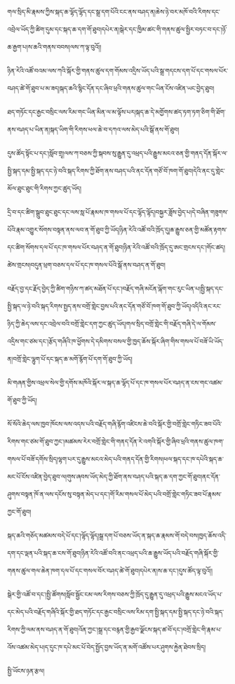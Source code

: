 
 གལ་སྲིད་མི་རྣམས་ཀྱིས་སྐད་ཆ་ལྷོད་ལྷོད་དང་སྒྲ་དག་པོའི་ངང་ནས་བཤད་ན།ཆེས་ཉེ་བར་མཁོ་བའི་རིགས་དང་འབྲེལ་ཡོད་ཀྱི་ཚིག་དུམ་དང་སྐད་ཆ་དག་གོ་ཐུབ།དཔེར་ན།སྒེར་དང་ཁྱིམ་ཚང་གི་གནས་ཚུལ་སྤྱིར་བཏང་བ་དང་།ཉོ་ཆ་རྒྱག་པ།ས་ཆའི་གནས་བབས།ལས་ཀ་ལྟ་བུའོ།།

 ཉིན་རེའི་འཚོ་བའམ་ལས་ཀའི་སྐོར་གྱི་གནས་ཚུལ་དག་གོམས་འདྲིས་ཡོད་པའི་སྒྲ་གདངས་དག་པོ་དང་གསལ་པོར་བཤད་ཚེ་གོ་ཐུབ་པ་མ་ཟད།སྐད་ཆའི་སྙིང་དོན་དང་ཞིབ་ཕྲའི་གནས་ཚུལ་གང་ཡིན་ངོས་འཛིན་ཡང་བྱེད་ཐུབ།

 ཐད་གཏོང་དང་རྒྱང་བསྲིང་ལས་རིམ་གང་ཡིན་མིན་ལ་མ་ལྟོས་པར།སྐད་ཆ་དེ་མགྱོགས་ཚད་ཏག་ཏག་ཅིག་གི་ཐོག་ནས་བཤད་པ་ཡིན་ན།སྐད་ཡིག་གི་རིགས་ཕལ་ཆེ་བ་དཀའ་ལས་མེད་པའི་སྒོ་ནས་གོ་ཐུབ།

 དུས་ཚོད་སྟོང་པ་དང་།སློབ་གྲྭ།ལས་ཀ་བཅས་ཀྱི་སྐབས་སུ་རྒྱུན་དུ་འཕྲད་པའི་རྒྱུས་མངའ་ཅན་གྱི་གནད་དོན་སྐོར་ལ་སྤྱི་སྐད་དམ་སྤྱི་སྐད་དང་ཉེ་བའི་སྐད་རིགས་ཀྱི་ཐོག་ནས་བཤད་པའི་ནང་དོན་གཙོ་བོ་ཁག་གོ་ཐུབ།དེའི་ནང་དུ་གླེང་མོལ་ཐུང་ཐུང་གི་རིགས་ཀྱང་ཚུད་ཡོད།

 དྲི་བ་དང་ཚིག་སྒྲུབ་ཐུང་ཐུང་དང་ལས་སླ་པོ་རྣམས་ཁ་གསལ་པོ་དང་ལྷོད་ལྷོད།བསྐྱར་ཟློས་བྱེད་པ།དེ་བཞིན་གཟུགས་པོའི་རྣམ་འགྱུར་སོགས་བསྟན་ནས་ལབ་ན་གོ་ཐུབ་ཀྱི་ཡོད།ཉིན་རེའི་འཚོ་བའི་ཁྲོད་དུ།ཆ་རྒྱུས་ཅན་གྱི་མཚོན་རྟགས་དང་ཚིག་སོགས་དལ་པོ་དང་ཁ་གསལ་པོར་བཤད་ན་གོ་ཐུབ།ཉིན་རེའི་འཚོ་བའི་ཁྲོད་དུ་ཨང་གྲངས་དང་།གོང་ཚད།ཚེས་གྲངས།བདུན་ཕྲག་བཅས་དལ་པོ་དང་ཁ་གསལ་པོའི་སྒོ་ནས་བཤད་ན་གོ་ཐུབ།

 བརྗོད་བྱ་དང་རྗོད་བྱེད་ཀྱི་ཚིག་གཉིས་ཀ་ཚད་མཐོན་པོ་དང་།བརྗོད་གཞི་མངོན་ལྐོག་གང་རུང་ཡིན་པ།སྤྱི་སྐད་དང་སྤྱི་སྐད་ལ་ཉེ་བའི་སྐད་རིགས་སྤྱད་ནས་བགྲོ་གླེང་བྱས་པའི་ནང་དོན་གཙོ་བོ་ཁག་གོ་ཐུབ་ཀྱི་ཡོད།འདིའི་ནང་རང་ཉིད་ཀྱི་ཆེད་ལས་དང་འབྲེལ་བའི་བགྲོ་གླེང་དག་ཀྱང་ཚུད་ཡོད།གལ་སྲིད་བགྲོ་གླེང་གི་བརྗོད་གཞི་དེ་ལ་གོམས་འདྲིས་གང་ཙམ་དང་།རྩོད་གཞིའི་ཁ་ཕྱོགས་དེ་དམིགས་བསལ་གྱི་ཁྱད་ཆོས་སྐོར་ཞིག་གིས་གསལ་པོ་བཟོ་ཡི་ཡོད་ན།བགྲོ་གླེང་ལྷུག་པོ་དང་སྐད་ཆ་མགོ་རྙོག་པོ་དག་གོ་ཐུབ་ཀྱི་ཡོད།

 མི་གཞན་གྱིས་འཕྲལ་སེལ་གྱི་དགོས་མཁོའི་སྐོར་ལ་སྐད་ཆ་ལྷོད་པོ་དང་ཁ་གསལ་པོར་བཤད་ན་ངས་གང་འཚམ་གོ་ཐུབ་ཀྱི་ཡོད།

 སོ་སོའི་ཆེད་ལས་ཁྱབ་ཁོངས་ལས་འདས་པའི་བརྗོད་གཞི་རྙོག་འཛིངས་ཆེ་བའི་སྐོར་གྱི་བགྲོ་གླེང་གཏིང་ཟབ་པོའི་རིགས་གང་ཙམ་གོ་ཐུབ་ཀྱང་།མཚམས་རེར་བགྲོ་གླེང་གི་གནད་དོན་རེ་འགའི་སྐོར་གྱི་ཞིབ་ཕྲའི་གནས་ཚུལ་ཁག་གསལ་པོ་བཟོ་དགོས་སྲིད།ལྷག་པར་དུ་རྒྱུས་མངའ་མེད་པའི་གནད་དོན་གྱི་རིགས།ཕལ་སྐད་དང་ཁ་དཔེའི་སྐད་ཆ་མང་པོ་ངོས་འཛིན་བྱེད་ཐུབ་ལ།གུས་ཞབས་ཡོད་མེད་ཀྱི་ཐོག་ནས་བཤད་པའི་སྐད་ཆ་དག་ཀྱང་གོ་ཐུབ།ནང་དོན་ཤུགས་བསྟན་ཁོ་ན་ལས་དངོས་སུ་བསྟན་མེད་པ་དང་།གོ་རིམ་གསལ་པོ་མེད་པའི་བགྲོ་གླེང་གཏིང་ཟབ་པོ་རྣམས་ཀྱང་གོ་ཐུབ།

 སྐད་ཆའི་གཅོད་མཚམས་བདེ་པོ་དང་།ལྷོད་ལྷོད།སྒྲ་དག་པོ་བཅས་ཡོད་ན་སྐད་ཆ་རྣམས་གོ་བདེ་བས།ཁྱད་ཆོས་འདི་དག་དང་ལྡན་པའི་སྐད་ཆ་ངས་གོ་ཐུབ།ཉིན་རེའི་འཚོ་བའི་ནང་འཕྲད་པའི་ཆ་རྒྱུས་ཡོད་པའི་བརྗོད་གཞི་སྐོར་གྱི་གནས་ཚུལ་གལ་ཆེན་ཁག་དལ་པོ་དང་གསལ་བོར་བཤད་ཚེ་གོ་ཐུབ།དཔེར་ན།ས་ཆ་དང་།དུས་ཚོད་ལྟ་བུའོ།།

 སྒེར་གྱི་འཚོ་བ་དང་།སྤྱི་ཚོགས།སློབ་སྦྱོང་ངམ་ལས་རིགས་བཅས་ཀྱི་ཁྲོད་དུ་རྒྱུན་དུ་འཕྲད་པའི་རྒྱུས་མངའ་ཡོད་པ་དང་མེད་པའི་བརྗོད་གཞིའི་སྐོར་གྱི་ཐད་གཏོང་དང་རྒྱང་བསྲིང་ལས་རིམ་དག་སྤྱི་སྐད་དམ་སྤྱི་སྐད་དང་ཉེ་བའི་སྐད་རིགས་ཀྱི་ལམ་ནས་བཤད་ན་གོ་ཐུབ།འོན་ཀྱང་།སྒྲ་དང་བརྙན་གྱི་རྒྱབ་ལྗོངས་སྐད་ཚ་བོ་དང་།བགྲོ་གླེང་གི་རྣམ་པ་འོས་འཚམ་མེད་པ།ད་དུང་ཁ་དཔེ་མང་པོ་བེད་སྤྱོད་བྱས་ཡོད་ན་མགོ་འཚོས་པར་ཤུགས་རྐྱེན་ཐེབས་སྲིད།

 སྤྱི་ཡོངས་ཉན་རྩལ།
